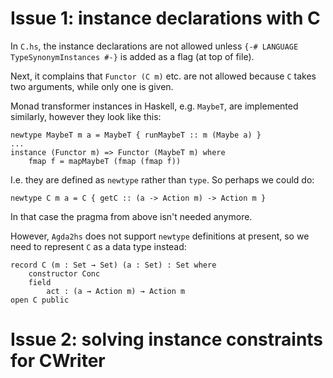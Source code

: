 # Issue 1: instance declarations with C #
In `C.hs`, the instance declarations are not allowed unless `{-# LANGUAGE TypeSynonymInstances #-}` is added as a flag (at top of file).

Next, it complains that `Functor (C m)` etc. are not allowed because `C` takes two arguments, while only one is given.

Monad transformer instances in Haskell, e.g. `MaybeT`, are implemented similarly, however they look like this:
```
newtype MaybeT m a = MaybeT { runMaybeT :: m (Maybe a) }
...
instance (Functor m) => Functor (MaybeT m) where
    fmap f = mapMaybeT (fmap (fmap f))
```
I.e. they are defined as `newtype` rather than `type`. So perhaps we could do:
```
newtype C m a = C { getC :: (a -> Action m) -> Action m }
```
In that case the pragma from above isn't needed anymore.

However, `Agda2hs` does not support `newtype` definitions at present, so we need to represent `C` as a data type instead:

```
record C (m : Set → Set) (a : Set) : Set where
    constructor Conc
    field
        act : (a → Action m) → Action m
open C public
```


# Issue 2: solving instance constraints for CWriter #

